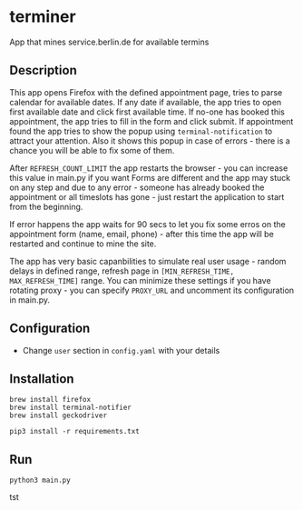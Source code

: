# terminer
App that mines service.berlin.de for available termins

## Description

This app opens Firefox with the defined appointment page, tries to parse calendar for available dates. If any date if available, the app tries to open first available date and click first available time. If no-one has booked this appointment, the app tries to fill in the form and click submit.
If appointment found the app tries to show the popup using `terminal-notification` to attract your attention. Also it shows this popup in case of errors - there is a chance you will be able to fix some of them.

After `REFRESH_COUNT_LIMIT` the app restarts the browser - you can increase this value in main.py if you want
Forms are different and the app may stuck on any step and due to any error - someone has already booked the appointment or all timeslots has gone - just restart the application to start from the beginning.

If error happens the app waits for 90 secs to let you fix some erros on the appointment form (name, email, phone) - after this time the app will be restarted and continue to mine the site.

The app has very basic capanbilities to simulate real user usage - random delays in defined range, refresh page in `[MIN_REFRESH_TIME, MAX_REFRESH_TIME]` range.
You can minimize these settings if you have rotating proxy - you can specify `PROXY_URL` and uncomment its configuration in main.py.

## Configuration
* Change `user` section in `config.yaml` with your details

## Installation
```
brew install firefox
brew install terminal-notifier
brew install geckodriver

pip3 install -r requirements.txt
```

## Run
``` 
python3 main.py
```

tst
